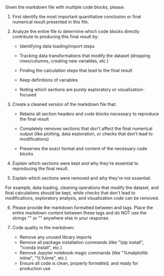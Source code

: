 Given the markdown file with multiple code blocks, please:

1. First identify the most important quantitative conclusion or final numerical result presented in this file.

2. Analyze the entire file to determine which code blocks directly contribute to producing this final result by:

   - Identifying data loading/import steps

   - Tracking data transformations that modify the dataset (dropping rows/columns, creating new variables, etc.)

   - Finding the calculation steps that lead to the final result

   - Keep definitions of variables

   - Noting which sections are purely exploratory or visualization-focused

3. Create a cleaned version of the markdown file that:

   - Retains all section headers and code blocks necessary to reproduce the final result

   - Completely removes sections that don't affect the final numerical output (like plotting, data exploration, or checks that don't lead to modifications)

   - Preserves the exact format and content of the necessary code blocks

4. Explain which sections were kept and why they're essential to reproducing the final result.

5. Explain which sections were removed and why they're not essential. 

For example, data loading, cleaning operations that modify the dataset, and final calculations should be kept, while checks that don't lead to modifications, exploratory analysis, and visualization code can be removed.

6. Please provide the markdown formatted between <markdown> and </markdown> tags. Place the entire markdown content between these tags and do NOT use the strings "<markdown>" or "</markdown>" anywhere else in your response.

7. Code quality in the markdown:
   - Remove any unused library imports
   - Remove all package installation commands (like "!pip install", "!conda install", etc.)
   - Remove Jupyter notebook magic commands (like "%matplotlib inline", "%%time", etc.)
   - Ensure all code is clean, properly formatted, and ready for production use